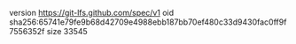 version https://git-lfs.github.com/spec/v1
oid sha256:65741e79fe9b68d42709e4988ebb187bb70ef480c33d9430fac0ff9f7556352f
size 33545
